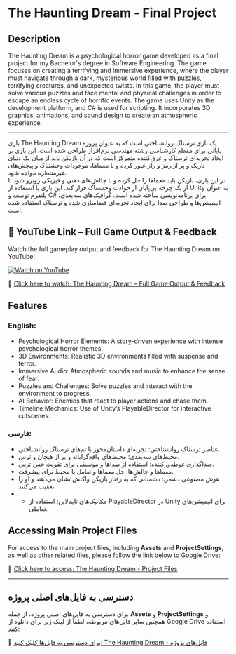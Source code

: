 # The Haunting Dream - Final Project

## Description

The Haunting Dream is a psychological horror game developed as a final project for my Bachelor's degree in Software Engineering. The game focuses on creating a terrifying and immersive experience, where the player must navigate through a dark, mysterious world filled with puzzles, terrifying creatures, and unexpected twists. In this game, the player must solve various puzzles and face mental and physical challenges in order to escape an endless cycle of horrific events. The game uses Unity as the development platform, and C# is used for scripting. It incorporates 3D graphics, animations, and sound design to create an atmospheric experience.

---

بازی The Haunting Dream یک بازی ترسناک روانشناختی است که به عنوان پروژه پایانی برای مقطع کارشناسی رشته مهندسی نرم‌افزار طراحی شده است. این بازی بر ایجاد تجربه‌ای ترسناک و غرق‌کننده متمرکز است که در آن بازیکن باید از میان یک دنیای تاریک و پر از رمز و راز عبور کرده و با معماها، موجودات وحشتناک و پیچش‌های غیرمنتظره مواجه شود.  
در این بازی، بازیکن باید معماها را حل کرده و با چالش‌های ذهنی و فیزیکی روبرو شود تا از یک چرخه بی‌پایان از حوادث وحشتناک فرار کند. این بازی با استفاده از Unity به عنوان پلتفرم توسعه و C# برای برنامه‌نویسی ساخته شده است. گرافیک‌های سه‌بعدی، انیمیشن‌ها و طراحی صدا برای ایجاد تجربه‌ای فضاسازی شده و ترسناک استفاده شده است.


## 🎥 YouTube Link – Full Game Output & Feedback

Watch the full gameplay output and feedback for The Haunting Dream on YouTube:

[![Watch on YouTube](https://img.youtube.com/vi/TsbSpEVTdJI/hqdefault.jpg)](https://youtu.be/fziC3XWbKKk)

🔗 [Click here to watch: The Haunting Dream – Full Game Output & Feedback](https://youtu.be/fziC3XWbKKk)
## Features

### English:

- Psychological Horror Elements: A story-driven experience with intense psychological horror themes.
- 3D Environments: Realistic 3D environments filled with suspense and terror.
- Immersive Audio: Atmospheric sounds and music to enhance the sense of fear.
- Puzzles and Challenges: Solve puzzles and interact with the environment to progress.
- AI Behavior: Enemies that react to player actions and chase them.
- Timeline Mechanics: Use of Unity’s PlayableDirector for interactive cutscenes.

### فارسی:

- عناصر ترسناک روانشناختی: تجربه‌ای داستان‌محور با تم‌های ترسناک روانشناختی.
- محیط‌های سه‌بعدی: محیط‌های واقع‌گرایانه و پر از هیجان و ترس.
- صداگذاری غوطه‌ورکننده: استفاده از صداها و موسیقی برای تقویت حس ترس.
- معماها و چالش‌ها: حل معماها و تعامل با محیط برای پیشرفت.
- هوش مصنوعی دشمن: دشمنانی که به رفتار بازیکن واکنش نشان می‌دهند و او را تعقیب می‌کنند.
- - مکانیک‌های تایم‌لاین: استفاده از PlayableDirector در Unity برای انیمیشن‌های تعاملی.
 
## Accessing Main Project Files

For access to the main project files, including **Assets** and **ProjectSettings**, as well as other related files, please follow the link below to Google Drive:

🔗 [Click here to access: The Haunting Dream - Project Files](https://drive.google.com/drive/folders/1yM8HJTccTJOtaxAJI3MIHRQHCGVvsAO9?usp=sharing)

---

## دسترسی به فایل‌های اصلی پروژه

برای دسترسی به فایل‌های اصلی پروژه، از جمله **Assets** و **ProjectSettings** و همچنین سایر فایل‌های مربوطه، لطفاً از لینک زیر برای دانلود از Google Drive استفاده کنید:

🔗 [برای دسترسی به فایل‌ها کلیک کنید: The Haunting Dream - فایل‌های پروژه](https://drive.google.com/drive/folders/1yM8HJTccTJOtaxAJI3MIHRQHCGVvsAO9?usp=sharing)
